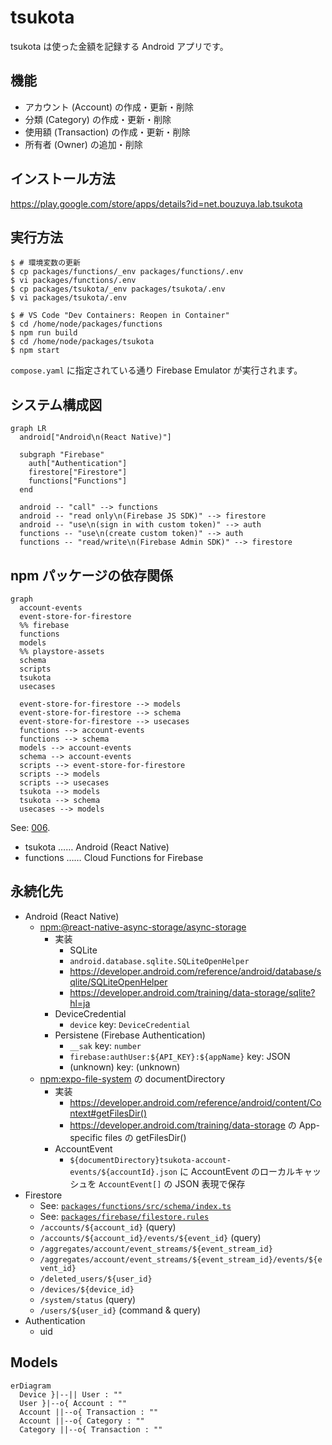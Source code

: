 # tsukota

tsukota は使った金額を記録する Android アプリです。

## 機能

- アカウント (Account) の作成・更新・削除
- 分類 (Category) の作成・更新・削除
- 使用額 (Transaction) の作成・更新・削除
- 所有者 (Owner) の追加・削除

## インストール方法

<https://play.google.com/store/apps/details?id=net.bouzuya.lab.tsukota>

## 実行方法

```console
$ # 環境変数の更新
$ cp packages/functions/_env packages/functions/.env
$ vi packages/functions/.env
$ cp packages/tsukota/_env packages/tsukota/.env
$ vi packages/tsukota/.env

$ # VS Code "Dev Containers: Reopen in Container"
$ cd /home/node/packages/functions
$ npm run build
$ cd /home/node/packages/tsukota
$ npm start
```

`compose.yaml` に指定されている通り Firebase Emulator が実行されます。

## システム構成図

```mermaid
graph LR
  android["Android\n(React Native)"]

  subgraph "Firebase"
    auth["Authentication"]
    firestore["Firestore"]
    functions["Functions"]
  end

  android -- "call" --> functions
  android -- "read only\n(Firebase JS SDK)" --> firestore
  android -- "use\n(sign in with custom token)" --> auth
  functions -- "use\n(create custom token)" --> auth
  functions -- "read/write\n(Firebase Admin SDK)" --> firestore
```

## npm パッケージの依存関係

```mermaid
graph
  account-events
  event-store-for-firestore
  %% firebase
  functions
  models
  %% playstore-assets
  schema
  scripts
  tsukota
  usecases

  event-store-for-firestore --> models
  event-store-for-firestore --> schema
  event-store-for-firestore --> usecases
  functions --> account-events
  functions --> schema
  models --> account-events
  schema --> account-events
  scripts --> event-store-for-firestore
  scripts --> models
  scripts --> usecases
  tsukota --> models
  tsukota --> schema
  usecases --> models
```

See: [006].

- tsukota …… Android (React Native)
- functions …… Cloud Functions for Firebase

[006]: ./docs/note/006.md

## 永続化先

- Android (React Native)
  - [npm:@react-native-async-storage/async-storage]
    - 実装
      - SQLite
      - `android.database.sqlite.SQLiteOpenHelper`
      - <https://developer.android.com/reference/android/database/sqlite/SQLiteOpenHelper>
      - <https://developer.android.com/training/data-storage/sqlite?hl=ja>
    - DeviceCredential
      - `device` key: `DeviceCredential`
    - Persistene (Firebase Authentication)
      - `__sak` key: `number`
      - `firebase:authUser:${API_KEY}:${appName}` key: JSON
      - (unknown) key: (unknown)
  - [npm:expo-file-system] の documentDirectory
    - 実装
      - <https://developer.android.com/reference/android/content/Context#getFilesDir()>
      - <https://developer.android.com/training/data-storage> の App-specific files の getFilesDir()
    - AccountEvent
      - `${documentDirectory}tsukota-account-events/${accountId}.json` に AccountEvent のローカルキャッシュを `AccountEvent[]` の JSON 表現で保存
- Firestore
  - See: [`packages/functions/src/schema/index.ts`](packages/functions/src/schema/index.ts)
  - See: [`packages/firebase/filestore.rules`](packages/firebase/filestore.rules)
  - `/accounts/${account_id}` (query)
  - `/accounts/${account_id}/events/${event_id}` (query)
  - `/aggregates/account/event_streams/${event_stream_id}`
  - `/aggregates/account/event_streams/${event_stream_id}/events/${event_id}`
  - `/deleted_users/${user_id}`
  - `/devices/${device_id}`
  - `/system/status` (query)
  - `/users/${user_id}` (command & query)
- Authentication
  - uid

## Models

```mermaid
erDiagram
  Device }|--|| User : ""
  User }|--o{ Account : ""
  Account ||--o{ Transaction : ""
  Account ||--o{ Category : ""
  Category ||--o{ Transaction : ""
```

[npm:@react-native-async-storage/async-storage]: https://www.npmjs.com/package/@react-native-async-storage/async-storage
[npm:expo-file-system]: https://www.npmjs.com/package/expo-file-system
